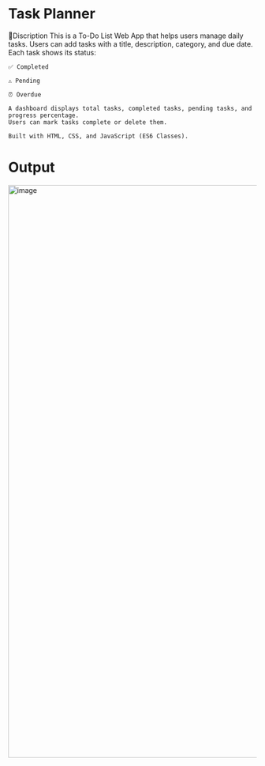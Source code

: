 # Task Planner
🎯Discription
This is a To-Do List Web App that helps users manage daily tasks.
Users can add tasks with a title, description, category, and due date.
Each task shows its status:
    
    ✅ Completed
    
    ⚠️ Pending
    
    ⏰ Overdue
    
    A dashboard displays total tasks, completed tasks, pending tasks, and progress percentage.
    Users can mark tasks complete or delete them.
    
    Built with HTML, CSS, and JavaScript (ES6 Classes).
# Output
<img width="1388" height="1159" alt="image" src="https://github.com/user-attachments/assets/cc207441-ac0c-459e-ae22-2a9f848e37a6" />
